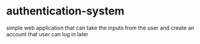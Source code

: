 # authentication-system
simple web application that can take the inputs from the user and create an account that user can log in later 
